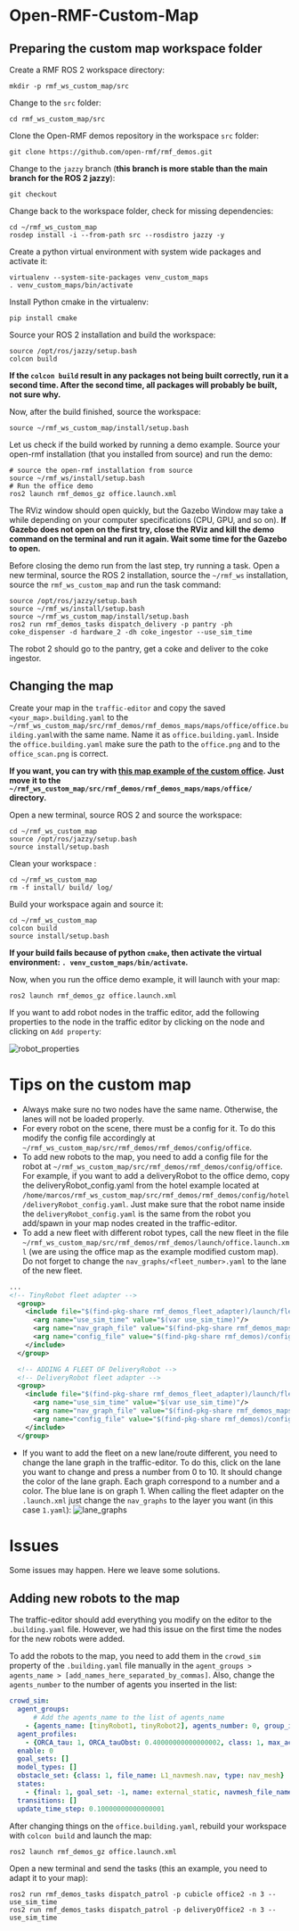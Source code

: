 # Open-RMF-Custom-Map

## Preparing the custom map workspace folder
Create a RMF ROS 2 workspace directory:
```shell
mkdir -p rmf_ws_custom_map/src
```

Change to the `src`  folder:
```shell
cd rmf_ws_custom_map/src
```

Clone the Open-RMF demos repository in the workspace `src` folder:
```shell
git clone https://github.com/open-rmf/rmf_demos.git
```

Change to the `jazzy` branch (**this branch is more stable than the main branch for the ROS 2 jazzy**):
```shell
git checkout 
```

Change back to the workspace folder, check for missing dependencies:
```shell
cd ~/rmf_ws_custom_map
rosdep install -i --from-path src --rosdistro jazzy -y
```

Create a python virtual environment with system wide packages and activate it:
```shell
virtualenv --system-site-packages venv_custom_maps
. venv_custom_maps/bin/activate
```

Install Python cmake in the virtualenv:
```shell
pip install cmake
```

Source your ROS 2 installation and build the workspace:
```shell
source /opt/ros/jazzy/setup.bash
colcon build
```
**If the `colcon build` result in any packages not being built correctly, run it a second time. After the second time, all packages will probably be built, not sure why.**


Now, after the build finished, source the workspace:
```shell 
source ~/rmf_ws_custom_map/install/setup.bash
```

Let us check if the build worked by running a demo example. Source your open-rmf installation (that you installed from source) and run the demo:
```shell
# source the open-rmf installation from source
source ~/rmf_ws/install/setup.bash
# Run the office demo
ros2 launch rmf_demos_gz office.launch.xml
```
The RViz window should open quickly, but the Gazebo Window may take a while depending on your computer specifications (CPU, GPU, and so on). **If Gazebo does not open on the first try, close the RViz and kill the demo command on the terminal and run it again. Wait some time for the Gazebo to open.**

Before closing the demo run from the last step, try running a task. Open a new terminal, source the ROS 2 installation, source the `~/rmf_ws`   installation, source the `rmf_ws_custom_map` and run the task command:
```shell
source /opt/ros/jazzy/setup.bash
source ~/rmf_ws/install/setup.bash
source ~/rmf_ws_custom_map/install/setup.bash
ros2 run rmf_demos_tasks dispatch_delivery -p pantry -ph coke_dispenser -d hardware_2 -dh coke_ingestor --use_sim_time
```
The robot 2 should go to the pantry, get a coke and deliver to the coke ingestor.

## Changing the map 
Create your map in the `traffic-editor` and copy the saved `<your_map>.building.yaml` to the `~/rmf_ws_custom_map/src/rmf_demos/rmf_demos_maps/maps/office/office.building.yaml`with the same name. Name it as `office.building.yaml`. Inside the `office.building.yaml`  make sure the path to the `office.png` and to the `office_scan.png` is correct.

**If you want, you can try with [this map example of the custom office](maps/office.building.yaml). Just move it to the `~/rmf_ws_custom_map/src/rmf_demos/rmf_demos_maps/maps/office/` directory.**

Open a new terminal, source ROS 2 and source the workspace:
```shell
cd ~/rmf_ws_custom_map
source /opt/ros/jazzy/setup.bash
source install/setup.bash
```

Clean your workspace :
```shell
cd ~/rmf_ws_custom_map
rm -f install/ build/ log/
```

Build your workspace again and source it:
```shell
cd ~/rmf_ws_custom_map
colcon build
source install/setup.bash
```

**If your build fails because of python `cmake`, then activate the virtual environment: `. venv_custom_maps/bin/activate`.**

Now, when you run the office demo example, it will launch with your map:
```shell
ros2 launch rmf_demos_gz office.launch.xml
```

If you want to add robot nodes in the traffic editor, add the following properties to the node in the traffic editor by clicking on the node and clicking on `Add property`:

![robot_properties](figures/robot_properties_traffic_editor.png)

# Tips on the custom map
- Always make sure no two nodes have the same name. Otherwise, the lanes will not be loaded properly.
- For every robot on the scene, there must be a config for it. To do this modify the config file accordingly at `~/rmf_ws_custom_map/src/rmf_demos/rmf_demos/config/office`.
- To add new robots to the map, you need to add a config file for the robot at `~/rmf_ws_custom_map/src/rmf_demos/rmf_demos/config/office`. For example, if you want to add a deliveryRobot to the office demo, copy the deliveryRobot_config.yaml from the hotel example located at `/home/marcos/rmf_ws_custom_map/src/rmf_demos/rmf_demos/config/hotel/deliveryRobot_config.yaml`. Just make sure that the robot name inside the `deliveryRobot_config.yaml` is the same from the robot you add/spawn in your map nodes created in the traffic-editor.
- To add a new fleet with different robot types, call the new fleet in the file `~/rmf_ws_custom_map/src/rmf_demos/rmf_demos/launch/office.launch.xml` (we are using the office map as the example modified custom map). Do not forget to change the `nav_graphs/<fleet_number>.yaml` to the lane of the new fleet.
```xml
...
<!-- TinyRobot fleet adapter -->
  <group>
    <include file="$(find-pkg-share rmf_demos_fleet_adapter)/launch/fleet_adapter.launch.xml">
      <arg name="use_sim_time" value="$(var use_sim_time)"/>
      <arg name="nav_graph_file" value="$(find-pkg-share rmf_demos_maps)/maps/office/nav_graphs/0.yaml" />
      <arg name="config_file" value="$(find-pkg-share rmf_demos)/config/office/tinyRobot_config.yaml"/>
    </include>
  </group>

  <!-- ADDING A FLEET OF DeliveryRobot -->
  <!-- DeliveryRobot fleet adapter -->
  <group>
    <include file="$(find-pkg-share rmf_demos_fleet_adapter)/launch/fleet_adapter.launch.xml">
      <arg name="use_sim_time" value="$(var use_sim_time)"/>
      <arg name="nav_graph_file" value="$(find-pkg-share rmf_demos_maps)/maps/office/nav_graphs/0.yaml" />
      <arg name="config_file" value="$(find-pkg-share rmf_demos)/config/office/deliveryRobot_config.yaml"/>
    </include>
  </group>
```
- If you want to add the fleet on a new lane/route different, you need to change the lane graph in the traffic-editor. To do this, click on the lane you want to change and press a number from 0 to 10. It should change the color of the lane graph. Each graph correspond to a number and a color. The blue lane is on graph 1. When calling the fleet adapter on the `.launch.xml` just change the `nav_graphs` to the layer you want (in this case `1.yaml`):
![lane_graphs](figures/lane_graphs.png)


# Issues
Some issues may happen. Here we leave some solutions.

## Adding new robots to the map
The traffic-editor should add everything you modify on the editor to the `.building.yaml` file. However, we had this issue on the first time the nodes for the new robots were added.

To add the robots to the map, you need to add them in the `crowd_sim` property of the `.building.yaml` file manually in the `agent_groups > agents_name > [add_names_here_separated_by_commas]`. Also, change the `agents_number` to the number of agents you inserted in the list:
```yaml
crowd_sim:
  agent_groups:
	  # Add the agents_name to the list of agents_name
    - {agents_name: [tinyRobot1, tinyRobot2], agents_number: 0, group_id: 0, profile_selector: external_agent, state_selector: external_static, x: 0, y: 0}
  agent_profiles:
    - {ORCA_tau: 1, ORCA_tauObst: 0.40000000000000002, class: 1, max_accel: 0, max_angle_vel: 0, max_neighbors: 10, max_speed: 0, name: external_agent, neighbor_dist: 5, obstacle_set: 1, pref_speed: 0, r: 0.25}
  enable: 0
  goal_sets: []
  model_types: []
  obstacle_set: {class: 1, file_name: L1_navmesh.nav, type: nav_mesh}
  states:
    - {final: 1, goal_set: -1, name: external_static, navmesh_file_name: ""}
  transitions: []
  update_time_step: 0.10000000000000001
```

After changing things on the `office.building.yaml`, rebuild your workspace with `colcon build` and launch the map:
```shell 
ros2 launch rmf_demos_gz office.launch.xml
```

Open a new terminal and send the tasks (this an example, you need to adapt it to your map):
```shell
ros2 run rmf_demos_tasks dispatch_patrol -p cubicle office2 -n 3 --use_sim_time
ros2 run rmf_demos_tasks dispatch_patrol -p deliveryOffice2 -n 3 --use_sim_time
```
